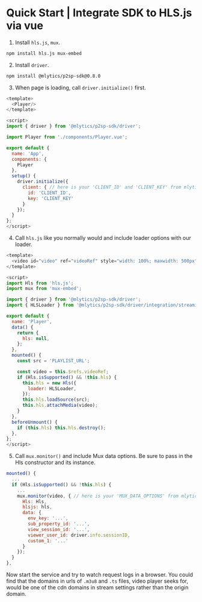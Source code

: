 # Quick Start | Integrate SDK to HLS.js via vue

1. Install `hls.js`, `mux`.

  ```bash
  npm install hls.js mux-embed
  ```

2. Install `driver`.

  ```bash
  npm install @mlytics/p2sp-sdk@0.8.0
  ```

3. When page is loading, call `driver.initialize()` first.

  ```javascript
  <template>
    <Player/>
  </template>

  <script>
  import { driver } from '@mlytics/p2sp-sdk/driver';

  import Player from './components/Player.vue';

  export default {
    name: 'App',
    components: {
      Player
    },
    setup() {
      driver.initialize({
        client: { // here is your 'CLIENT_ID' and 'CLIENT_KEY' from mlytics portal
          id: 'CLIENT_ID',
          key: 'CLIENT_KEY'
        }
      });
    }
  };
  </script>
  ```

4. Call `hls.js` like you normally would and include loader options with our loader.

  ```javascript
  <template>
    <video id="video" ref="videoRef" style="width: 100%; maxwidth: 500px" />
  </template>

  <script>
  import Hls from 'hls.js';
  import mux from 'mux-embed';

  import { driver } from '@mlytics/p2sp-sdk/driver';
  import { HLSLoader } from '@mlytics/p2sp-sdk/driver/integration/streaming/hls';

  export default {
    name: 'Player',
    data() {
      return {
        hls: null,
      };
    },
    mounted() {
      const src = 'PLAYLIST_URL';

      const video = this.$refs.videoRef;
      if (Hls.isSupported() && !this.hls) {
        this.hls = new Hls({
          loader: HLSLoader,
        });
        this.hls.loadSource(src);
        this.hls.attachMedia(video);
      }
    },
    beforeUnmount() {
      if (this.hls) this.hls.destroy();
    },
  };
  </script>
  ```

5. Call `mux.monitor()` and include Mux data options. Be sure to pass in the Hls constructor and its instance.

  ```javascript
  mounted() {
    ...
    if (Hls.isSupported() && !this.hls) {
      ...
      mux.monitor(video, { // here is your 'MUX_DATA_OPTIONS' from mlytics portal
        Hls: Hls,
        hlsjs: hls,
        data: {
          env_key: '...',
          sub_property_id: '...',
          view_session_id: '...',
          viewer_user_id: driver.info.sessionID,
          custom_1: '...'
        }
      });
    }
  },
  ```

Now start the service and try to watch request logs in a browser. You could find that the domains in urls of `.m3u8` and `.ts` files, video player seeks for,  would be one of the cdn domains in stream settings rather than the origin domain.
